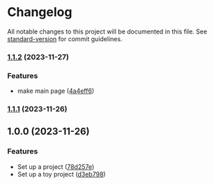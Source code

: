 # Changelog

All notable changes to this project will be documented in this file. See [standard-version](https://github.com/conventional-changelog/standard-version) for commit guidelines.

### [1.1.2](https://github.com/pearl0304/toy-project-1/compare/v1.1.1...v1.1.2) (2023-11-27)


### Features

* make main page ([4a4eff6](https://github.com/pearl0304/toy-project-1/commit/4a4eff645b5d78d63c3281b75cc68ce874234cad))

### [1.1.1](https://github.com/pearl0304/toy-project-1/compare/v1.1.0...v1.1.1) (2023-11-26)

## 1.0.0 (2023-11-26)


### Features

* Set up a project ([78d257e](https://github.com/pearl0304/toy-project-1/commit/78d257e43edb855bf77cd372f7b127588c217097))
* Set up a toy project ([d3eb798](https://github.com/pearl0304/toy-project-1/commit/d3eb79885871b4a4e74daa5acb77e0a3ec1e0c0c))
